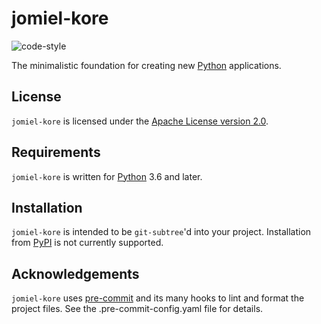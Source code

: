 # jomiel-kore

![code-style]

[code-style]: https://img.shields.io/badge/code%20style-black-000000.svg

The minimalistic foundation for creating new [Python] applications.

## License

`jomiel-kore` is licensed under the [Apache License version 2.0][aplv2].

## Requirements

`jomiel-kore` is written for [Python] 3.6 and later.

## Installation

`jomiel-kore` is intended to be `git-subtree`'d into your project.
Installation from [PyPI] is not currently supported.

## Acknowledgements

`jomiel-kore` uses [pre-commit] and its many hooks to lint and format
the project files. See the .pre-commit-config.yaml file for details.

[python]: https://www.python.org/about/gettingstarted/
[aplv2]: https://www.tldrlegal.com/l/apache2
[pre-commit]: https://pre-commit.com/
[pypi]: https://pypi.org
